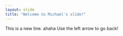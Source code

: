 ```yaml
---
layout: slide
title: "Welcome to Michael's slide!"
---
```

This is a new line. ahaha
Use the left arrow to go back!